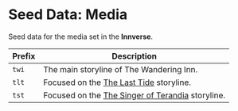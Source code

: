 # Seed Data: Media

Seed data for the media set in the **Innverse**.

| Prefix | Description                                                                                           |
| ------ | ----------------------------------------------------------------------------------------------------- |
| `twi`  | The main storyline of The Wandering Inn.                                                              |
| `tlt`  | Focused on the [The Last Tide](https://thewanderinginn.fandom.com/wiki/The_Last_Tide) storyline.      |
| `tst`  | Focused on the [The Singer of Terandia](https://thewanderinginn.fandom.com/wiki/Gravesong) storyline. |
